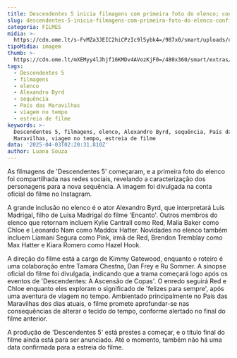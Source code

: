 ```yaml
---
title: Descendentes 5 inicia filmagens com primeira foto do elenco; confira
slug: descendentes-5-inicia-filmagens-com-primeira-foto-do-elenco-confira
categoria: FILMES
midia: >-
  https://cdn.ome.lt/s-FvMZa3JEIC2hiCPzIc9l5ybk4=/987x0/smart/uploads/conteudo/fotos/disneydescendants_1743602407_3601920519771050455_1282056795.png
tipoMidia: imagem
thumb: >-
  https://cdn.ome.lt/mXEMyy4lJhjf16KMDv4AVozKjF0=/480x360/smart/extras/conteudos/disneydescendants_1743602407_3601920519771050455_1282056795.png
tags:
  - Descendentes 5
  - filmagens
  - elenco
  - Alexandro Byrd
  - sequência
  - País das Maravilhas
  - viagem no tempo
  - estreia de filme
keywords: >-
  Descendentes 5, filmagens, elenco, Alexandro Byrd, sequência, País das
  Maravilhas, viagem no tempo, estreia de filme
data: '2025-04-03T02:20:31.810Z'
author: Luana Souza
---
```


As filmagens de 'Descendentes 5' começaram, e a primeira foto do elenco foi compartilhada nas redes sociais, revelando a caracterização dos personagens para a nova sequência. A imagem foi divulgada na conta oficial do filme no Instagram.

A grande inclusão no elenco é o ator Alexandro Byrd, que interpretará Luis Madrigal, filho de Luisa Madrigal do filme 'Encanto'. Outros membros do elenco que retornam incluem Kylie Cantrall como Red, Malia Baker como Chloe e Leonardo Nam como Maddox Hatter. Novidades no elenco também incluem Liamani Segura como Pink, irmã de Red, Brendon Tremblay como Max Hatter e Kiara Romero como Hazel Hook.

A direção do filme está a cargo de Kimmy Gatewood, enquanto o roteiro é uma colaboração entre Tamara Chestna, Dan Frey e Ru Sommer. A sinopse oficial do filme foi divulgada, indicando que a trama começará logo após os eventos de 'Descendentes: A Ascensão de Copas'. O enredo seguirá Red e Chloe enquanto eles exploram o significado de 'felizes para sempre', após uma aventura de viagem no tempo. Ambientado principalmente no País das Maravilhas dos dias atuais, o filme promete aprofundar-se nas consequências de alterar o tecido do tempo, conforme alertado no final do filme anterior.

A produção de 'Descendentes 5' está prestes a começar, e o título final do filme ainda está para ser anunciado. Até o momento, também não há uma data confirmada para a estreia do filme.
